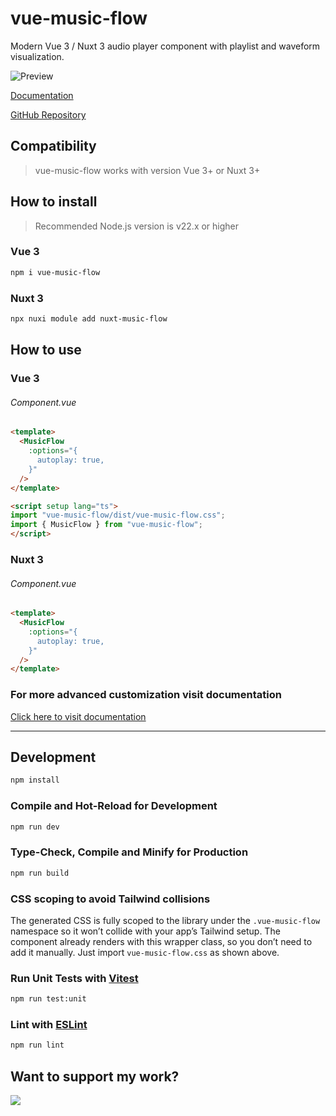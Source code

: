 # vue-music-flow

Modern Vue 3 / Nuxt 3 audio player component with playlist and waveform visualization.

![Preview](https://ik.imagekit.io/ltdassets/public/social.jpg?updatedAt=1741803287465)

[Documentation](https://vue-music-flow-docs.vercel.app/getting-started)

[GitHub Repository](https://github.com/ndragun92/vue-music-flow)

## Compatibility
>vue-music-flow works with version Vue 3+ or Nuxt 3+

## How to install
>Recommended Node.js version is v22.x or higher

### Vue 3
```sh
npm i vue-music-flow
```

### Nuxt 3
```sh
npx nuxi module add nuxt-music-flow
```

## How to use

### Vue 3

###### Component.vue
```html
<template>
  <MusicFlow
    :options="{
      autoplay: true,
    }"
  />
</template>

<script setup lang="ts">
import "vue-music-flow/dist/vue-music-flow.css";
import { MusicFlow } from "vue-music-flow";
</script>
```

### Nuxt 3

###### Component.vue
```html
<template>
  <MusicFlow
    :options="{
      autoplay: true,
    }"
  />
</template>
```

### For more advanced customization visit documentation
[Click here to visit documentation](https://vue-music-flow-docs.vercel.app/getting-started)

___

## Development

```sh
npm install
```

### Compile and Hot-Reload for Development

```sh
npm run dev
```

### Type-Check, Compile and Minify for Production

```sh
npm run build
```

### CSS scoping to avoid Tailwind collisions

The generated CSS is fully scoped to the library under the `.vue-music-flow` namespace so it won’t collide with your app’s Tailwind setup. The component already renders with this wrapper class, so you don’t need to add it manually. Just import `vue-music-flow.css` as shown above.

### Run Unit Tests with [Vitest](https://vitest.dev/)

```sh
npm run test:unit
```

### Lint with [ESLint](https://eslint.org/)

```sh
npm run lint
```

## Want to support my work?
<a href="https://www.buymeacoffee.com/ndragun92"><img src="https://img.buymeacoffee.com/button-api/?text=Buy me a coffee&emoji=&slug=ndragun92&button_colour=40DCA5&font_colour=ffffff&font_family=Lato&outline_colour=000000&coffee_colour=FFDD00" /></a>
